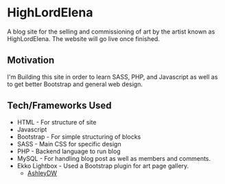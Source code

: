 # HighLordElena
A blog site for the selling and commissioning of art by the artist known as HighLordElena. The website will go live once finished.

## Motivation
I'm Building this site in order to learn SASS, PHP, and Javascript as well as to get better Bootstrap and general web design.

## Tech/Frameworks Used
* HTML - For structure of site
* Javascript
* Bootstrap - For simple structuring of blocks
* SASS - Main CSS for specific design
* PHP - Backend language to run blog
* MySQL - For handling blog post as well as members and comments.
* Ekko Lightbox - Used a Bootstrap plugin for art page gallery.
  * [AshleyDW](http://ashleydw.github.io/lightbox/)
